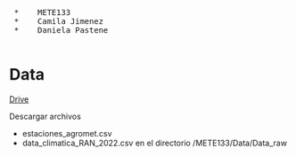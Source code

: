 <pre>
 *    METE133                                                             
 *    Camila Jimenez                                                       
 *    Daniela Pastene                                                      

</pre>



# Data

 [Drive](<https://drive.google.com/drive/folders/1KThrVvFq00uQRmCha9aAu7JMgX-MighO>)

Descargar archivos
- estaciones_agromet.csv
- data_climatica_RAN_2022.csv
en el directorio /METE133/Data/Data_raw
